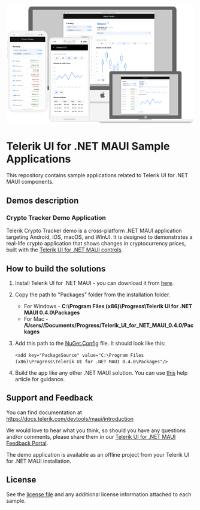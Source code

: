 <p align="center"> <img src="Images/Telerik-UI-For-MAUI-CryptoTracker-Image.png"/></p>

# Telerik UI for .NET MAUI Sample Applications

This repository contains sample applications related to Telerik UI for .NET MAUI components.

## Demos description

### Crypto Tracker Demo Application

Telerik Crypto Tracker demo is a cross-platform .NET MAUI application targeting Android, iOS, macOS, and WinUI. It is designed to demonstrates a real-life crypto application that shows changes in cryptocurrency prices, built with the [Telerik UI for .NET MAUI controls](https://www.telerik.com/maui-ui).

## How to build the solutions

1. Install Telerik UI for .NET MAUI - you can download it from [here](https://www.telerik.com/try/ui-for-maui). 
1. Copy the path to "Packages" folder from the installation folder.
    - For Windows - **C:\Program Files (x86)\Progress\Telerik UI for .NET MAUI 0.4.0\Packages**
    - For Mac - **/Users/<Your User Name>/Documents/Progress/Telerik_UI_for_NET_MAUI_0.4.0/Packages**
1. Add this path to the [NuGet.Config](../main/Samples/NuGet.Config) file. It should look like this:

     `<add key="PackageSource" value="C:\Program Files (x86)\Progress\Telerik UI for .NET MAUI 0.4.0\Packages"/>`
1. Build the app like any other .NET MAUI solution. You can use [this](https://docs.telerik.com/devtools/maui/demos-and-sample-apps/crypto-app) help article for guidance.

## Support and Feedback

You can find documentation at https://docs.telerik.com/devtools/maui/introduction

We would love to hear what you think, so should you have any questions and/or comments, please share them in our [Telerik UI for .NET MAUI Feedback Portal](https://feedback.telerik.com/maui).

The demo application is available as an offline project from your Telerik UI for .NET MAUI installation.

## License

See the [license file](LICENSE.md) and any additional license information attached to each sample.

